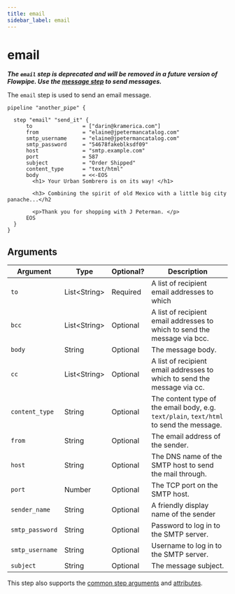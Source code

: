 ```yaml
---
title: email
sidebar_label: email
---
```


# email

***The `email` step is deprecated and will be removed in a future version of Flowpipe. Use the [message step](/docs/flowpipe-hcl/step/message) to send messages.***

The `email` step is used to send an email message.


```hcl
pipeline "another_pipe" {

  step "email" "send_it" {
      to                = ["darin@kramerica.com"]
      from              = "elaine@jpetermancatalog.com"
      smtp_username     = "elaine@jpetermancatalog.com"
      smtp_password     = "54678fakeblksdf09"
      host              = "smtp.example.com"
      port              = 587
      subject           = "Order Shipped"
      content_type      = "text/html"
      body              = <<-EOS
        <h1> Your Urban Sombrero is on its way! </h1>

        <h3> Combining the spirit of old Mexico with a little big city panache...</h2

        <p>Thank you for shopping with J Peterman. </p>
      EOS
  }
}

```


## Arguments

| Argument        | Type        | Optional?  | Description
|-----------------|-------------|------------|-----------------
| `to`            | List&lt;String&gt;| Required   | A list of recipient email addresses to which 
| `bcc`           | List&lt;String&gt;| Optional   | A list of recipient email addresses to which to send the message via bcc.
| `body`          | String      | Optional   | The message body.
| `cc`            | List&lt;String&gt;| Optional   | A list of recipient email addresses to which to send the message via cc.
| `content_type`  | String      | Optional   | The content type of the email body, e.g. `text/plain`, `text/html` to send the message.
| `from`          | String      | Optional   | The email address of the sender.
| `host`          | String      | Optional   | The DNS name of the SMTP host to send the mail through.
| `port`          | Number      | Optional   | The TCP port on the SMTP host.
| `sender_name`   | String      | Optional   | A friendly display name of the sender
| `smtp_password` | String      | Optional   | Password to log in to the SMTP server.
| `smtp_username` | String      | Optional   | Username to log in to the SMTP server.
| `subject`       | String      | Optional   | The message subject.

This step also supports the [common step arguments](/docs/flowpipe-hcl/step#common-step-arguments) and [attributes](/docs/flowpipe-hcl/step#common-step-attributes-read-only).
